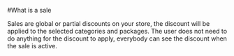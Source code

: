 #What is a sale

Sales are global or partial discounts on your store, the discount will be applied to the selected categories and packages. The user does not need to do anything for the discount to apply, everybody can see the discount when the sale is active.